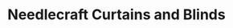 ---
title: "Needlecraft Curtains and Blinds"
url: /bendigo/needlecraft-curtains-and-blinds/
shop: curtain
---